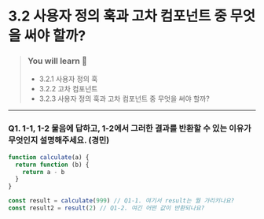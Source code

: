 # 3.2 사용자 정의 훅과 고차 컴포넌트 중 무엇을 써야 할까?

> ### You will learn 📝
>- 3.2.1 사용자 정의 훅
>- 3.2.2 고차 컴포넌트
>- 3.2.3 사용자 정의 훅과 고차 컴포넌트 중 무엇을 써야 할까?

---

### Q1. 1-1, 1-2 물음에 답하고, 1-2에서 그러한 결과를 반환할 수 있는 이유가 무엇인지 설명해주세요. (경민)

```javascript
function calculate(a) {
  return function (b) {
    return a - b
  }
}

const result = calculate(999) // Q1-1. 여기서 result는 뭘 가리키나요?
const result2 = result(2) // Q1-2. 여긴 어떤 값이 반환되나요?
```
